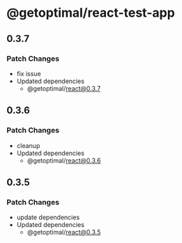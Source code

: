 # @getoptimal/react-test-app

## 0.3.7

### Patch Changes

- fix issue
- Updated dependencies
  - @getoptimal/react@0.3.7

## 0.3.6

### Patch Changes

- cleanup
- Updated dependencies
  - @getoptimal/react@0.3.6

## 0.3.5

### Patch Changes

- update dependencies
- Updated dependencies
  - @getoptimal/react@0.3.5
